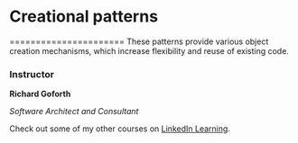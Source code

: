 # Creational patterns
======================
These patterns provide various object creation mechanisms, which increase flexibility and reuse of existing code.

### Instructor

**Richard Goforth**

_Software Architect and Consultant_

Check out some of my other courses on [LinkedIn Learning](https://www.linkedin.com/learning/instructors/richard-goforth).